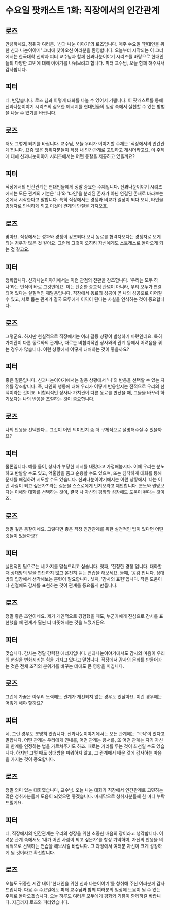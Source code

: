 # 수요일 팟캐스트 1화: 직장에서의 인간관계

## 로즈
안녕하세요, 청취자 여러분. '신과 나눈 이야기'의 로즈입니다. 매주 수요일 '현대인을 위한 신과 나눈이야기' 코너에 찾아오신 여러분을 환영합니다. 오늘부터 시작되는 이 코너에서는 한국대학 신학과 피터 교수님과 함께 신과나눈이야기 시리즈를 바탕으로 현대인들의 다양한 고민에 대해 이야기를 나눠보려고 합니다. 피터 교수님, 오늘 함께 해주셔서 감사합니다.

## 피터
네, 반갑습니다. 로즈 님과 이렇게 대화를 나눌 수 있어서 기쁩니다. 이 팟캐스트를 통해 신과나눈이야기 시리즈의 심오한 메시지를 현대인들의 일상 속에서 실천할 수 있는 방법을 나눌 수 있기를 바랍니다.

## 로즈
저도 그렇게 되기를 바랍니다. 교수님, 오늘 우리가 이야기할 주제는 '직장에서의 인간관계'입니다. 요즘 많은 청취자분들이 직장 내 인간관계로 고민하고 계시더라고요. 이 주제에 대해 신과나눈이야기 시리즈에서는 어떤 통찰을 제공하고 있을까요?

## 피터
직장에서의 인간관계는 현대인들에게 정말 중요한 주제입니다. 신과나눈이야기 시리즈에서는 모든 관계의 기본은 '나'와 '타인'을 분리된 존재가 아닌 연결된 존재로 바라보는 것에서 시작한다고 말합니다. 특히 직장에서는 경쟁과 비교가 일상이 되다 보니, 타인을 경쟁자로 인식하게 되고 이것이 관계의 단절을 가져오죠.

## 로즈
맞아요. 직장에서는 성과와 경쟁이 강조되다 보니 동료를 협력자보다는 경쟁자로 보게 되는 경우가 많은 것 같아요. 그런데 그것이 오히려 자신에게도 스트레스로 돌아오게 되는 것 같고요.

## 피터
정확합니다. 신과나눈이야기에서는 이런 관점의 전환을 강조합니다. '우리는 모두 하나'라는 인식이 바로 그것인데요. 이는 단순한 종교적 관념이 아니라, 우리 모두가 연결되어 있다는 실질적인 깨달음입니다. 직장에서 동료의 성공이 곧 나의 성공으로 이어질 수 있고, 서로 돕는 관계가 결국 모두에게 이익이 된다는 사실을 인식하는 것이 중요합니다.

## 로즈
그렇군요. 하지만 현실적으로 직장에서는 여러 갈등 상황이 발생하기 마련인데요. 특히 가치관이 다른 동료와의 관계나, 때로는 비합리적인 상사와의 관계 등에서 어려움을 겪는 경우가 많습니다. 이런 상황에서 어떻게 대처하는 것이 좋을까요?

## 피터
좋은 질문입니다. 신과나눈이야기에서는 갈등 상황에서 '나'의 반응을 선택할 수 있는 자유를 강조합니다. 즉, 타인의 행동에 대해 우리가 어떻게 반응할지는 전적으로 우리의 선택이라는 것이죠. 비합리적인 상사나 가치관이 다른 동료를 만났을 때, 그들을 바꾸려 하기보다는 나의 반응을 조절하는 것이 중요합니다.

## 로즈
나의 반응을 선택한다... 그것이 어떤 의미인지 좀 더 구체적으로 설명해주실 수 있을까요?

## 피터
물론입니다. 예를 들어, 상사가 부당한 지시를 내렸다고 가정해봅시다. 이때 우리는 분노하고 반발할 수도 있고, 억울함을 품고 순응할 수도 있으며, 또는 침착하게 대화를 통해 문제를 해결하려 시도할 수도 있습니다. 신과나눈이야기에서는 이런 상황에서 '나는 어떤 사람이 되고 싶은가?'라는 질문을 스스로에게 던져보라고 제안합니다. 분노와 원망보다는 이해와 대화를 선택하는 것이, 결국 나 자신의 평화와 성장에도 도움이 된다는 것이죠.

## 로즈
정말 깊은 통찰이네요. 그렇다면 좋은 직장 인간관계를 위한 실천적인 팁이 있다면 어떤 것들이 있을까요?

## 피터
실천적인 팁으로는 세 가지를 말씀드리고 싶습니다. 첫째, '진정한 경청'입니다. 대화할 때 상대방의 말을 판단하지 않고 온전히 듣는 연습을 해보세요. 둘째, '공감'입니다. 상대방의 입장에서 생각해보는 훈련이 필요합니다. 셋째, '감사의 표현'입니다. 작은 도움이나 친절에도 감사를 표현하는 것이 관계를 풍요롭게 만듭니다.

## 로즈
정말 좋은 조언이네요. 제가 개인적으로 경험했을 때도, 누군가에게 진심으로 감사를 표현했을 때 관계가 훨씬 더 따뜻해지는 것을 느꼈거든요.

## 피터
맞습니다. 감사는 정말 강력한 에너지입니다. 신과나눈이야기에서도 감사의 마음이 우리의 현실을 변화시키는 힘을 가지고 있다고 말합니다. 직장에서 감사의 문화를 만들어가는 것은 전체 조직의 분위기를 바꾸는 데에도 큰 영향을 미칩니다.

## 로즈
그런데 가끔은 아무리 노력해도 관계가 개선되지 않는 경우도 있잖아요. 이런 경우에는 어떻게 해야 할까요?

## 피터
네, 그런 경우도 분명히 있습니다. 신과나눈이야기에서는 모든 관계에는 '목적'이 있다고 말합니다. 어떤 관계는 우리에게 인내를, 어떤 관계는 용서를, 또 어떤 관계는 자기 자신의 한계를 인정하는 법을 가르쳐주기도 하죠. 때로는 거리를 두는 것이 최선일 수도 있습니다. 하지만 그럴 때도 상대방을 미워하지 않고, 그 관계에서 배운 것에 감사하는 마음을 가지는 것이 중요합니다.

## 로즈
정말 의미 있는 대화였습니다, 교수님. 오늘 나눈 대화가 직장에서 인간관계로 고민하는 많은 청취자분들께 도움이 되었으면 좋겠습니다. 마지막으로 청취자분들께 한 마디 부탁드릴게요.

## 피터
네, 직장에서의 인간관계는 우리의 성장을 위한 소중한 배움의 장이라고 생각합니다. 어려운 관계 속에서도 '내가 어떤 사람이 되고 싶은가'를 항상 기억하며, 자신의 반응을 의식적으로 선택하는 연습을 해보시길 바랍니다. 그 과정에서 여러분 자신이 크게 성장하게 될 것이라고 확신합니다.

## 로즈
오늘도 귀중한 시간 내어 '현대인을 위한 신과 나눈이야기'를 청취해 주신 여러분께 감사드립니다. 다음 주 수요일에도 피터 교수님과 함께 여러분의 일상에 도움이 될 수 있는 주제로 돌아오겠습니다. 오늘 하루도 여러분 모두에게 평화와 기쁨이 함께하길 바랍니다. 지금까지 로즈와 피터였습니다. 
